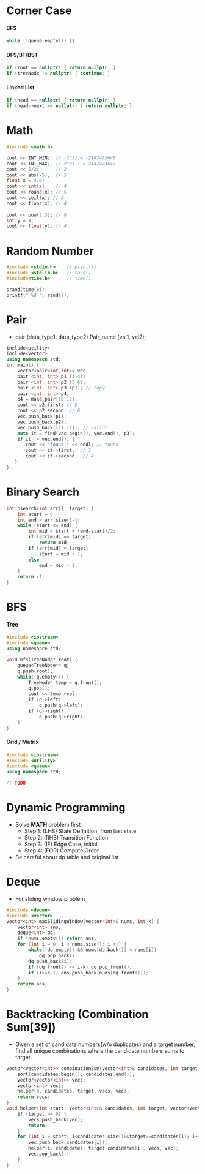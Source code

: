 # Corner Case
#### BFS

``` C++ 
while (!queue.empty()) {}
```

#### DFS/BT/BST
```C++
if (root == nullptr) { return nullptr; }
if (treeNode != nullptr) { continue; }
```

#### Linked List
```C++
if (head == nullptr) { return nullptr; }
if (head->next == nullptr) { return nullptr; }
```

# Math
```C++
#include <math.h> 

cout << INT_MIN;  // -2^31 = -2147483648
cout << INT_MAX;  // 2^31-1 = 2147483647
cout << 5/2;      // 2
cout << abs(-5);  // 5
float x = 4.9;
cout << int(x);   // 4
cout << round(x); // 5 
cout << ceil(x); // 5 
cout << floor(x); // 4
 
cout << pow(2,3); // 8
int y = 4;
cout << float(y); // 4

```
# Random Number
```C++
#include <stdio.h>    // printf()
#include <stdlib.h>   // rand()
#include<time.h>      // time()

srand(time(0));
printf(" %d ", rand());

```

# Pair
* pair (data_type1, data_type2) Pair_name (val1, val2);

```C++
include<utility>
include<vector>
using namespace std;
int main() {
	vector<pair<int,int>> vec;
	pair <int, int> p1 (3,4);
  	pair <int, int> p2 (5,6);  	
  	pair <int, int> p3 (p1); // copy
  	pair <int, int> p4;
  	p4 = make_pair(10,12);
  	cout << p2.first; // 5
	cout << p2.second; // 6
  	vec.push_back(p1);
  	vec.push_back(p2);
  	vec.push_back({11,12}); // valid!
  	auto it = find(vec.begin(), vec.end(), p3);
  	if it != vec.end()) {
	   cout << "found!" << endl; // found
	   cout << it->first;  // 3
	   cout << it->second;	// 4
   }
}
```

# Binary Search
```C++
int bsearch(int arr[], target) {
	int start = 0;
	int end = arr.size()-1;
	while (start <= end) {
		int mid = start + (end-start)/2;
		if (arr[mid] == target)
			return mid;
		if (arr[mid] < target)
			start = mid + 1;
		else
			end = mid - 1;
	}
	return -1;
}
```

# BFS
#### Tree
```C++
#include <iostream>
#include <queue>
using namesapce std;

void bfs(TreeNode* root) {
	queue<TreeNode*> q;
	q.push(root);
	while(!q.empty()) {
		TreeNode* temp = q.front();
		q.pop();
		cout << temp->val;
		if (q->left)
			q.push(q->left);
		if (q->right)
			q.push(q->right);
	}
}
```
#### Grid / Matrix
```C++
#include <iostream>
#include <utility>
#include <queue>
using namespace std;

// TODO
```

# Dynamic Programming

* Solve **MATH** problem first 
	* Step 1: (LHS) State Definition, from last state
	* Step 2: (RHS) Transition Function
	* Step 3: (IF)  Edge Case, initial
	* Step 4: (FOR) Compute Order
* Be careful about dp table and original list






# Deque

* For sliding window problem

```C++
#include <deque>
#include <vector>
vector<int> maxSlidingWindow(vector<int>& nums, int k) {
	vector<int> ans;
	deque<int> dq;
	if (nums.empty()) return ans;
	for (int i = 0; i < nums.size(); i ++) {
		while(!dq.empty() && nums[dq.back()] < nums[i])
			dq.pop_back();
		dq.push_back(i);
		if (dq.front() <= i-k) dq.pop_front();
		if (i>=k-1) ans.push_back(nums[dq.front()]);
	}
	return ans;
}
```


# Backtracking (Combination Sum[39])

* Given a set of candidate numbers(w/o duplicates) and a target number, find all unique combinations where the candidate numbers sums to target.

```C++
vector<vector<int>> combinationSum(vector<int>& candidates, int target) {
	sort(candidates.begin(), candidates.end());
	vector<vector<int>> vecs;
	vector<int> vecs;
	helper(0, candidates, target, vecs, vec);
	return vecs;
}
void helper(int start, vector<int>& candidates, int target, vector<vector<int>>& vecs, vector<int>& vec) {
	if (target == 0) {
		vecs.push_back(vec);
		return;
	}
	for (int i = start; i<candidates.size()&&target>=candidates[i]; i++) {
		vec.push_back(candidates[i]);
		helper(i, candidates, target-candidates[i], vecs, vec);
		vec.pop_back();
	}
}
```

